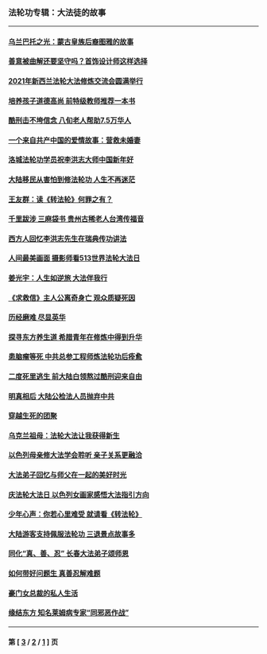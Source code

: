 ### 法轮功专辑：大法徒的故事
---
#### [乌兰巴托之光：蒙古皇族后裔图雅的故事](../../pages/nf1147481/n13155759.md?08230430) 
#### [善意被曲解还要坚守吗？首饰设计师这样选择](../../pages/nf1147481/n13077575.md?08230430) 
#### [2021年新西兰法轮大法修炼交流会圆满举行](../../pages/nf1147481/n13033149.md?08230430) 
#### [培养孩子道德高尚 前特级教师推荐一本书](../../pages/nf1147481/n12938640.md?08230430) 
#### [酷刑击不垮信念 八旬老人帮助7.5万华人](../../pages/nf1147481/n12880712.md?08230430) 
#### [一个来自共产中国的爱情故事：营救未婚妻](../../pages/nf1147481/n12778386.md?08230430) 
#### [洛城法轮功学员祝李洪志大师中国新年好](../../pages/nf1147481/n12724685.md?08230430) 
#### [大陆移民从害怕到修法轮功 人生不再迷茫](../../pages/nf1147481/n12414325.md?08230430) 
#### [王友群：读《转法轮》何罪之有？](../../pages/nf1147481/n12408647.md?08230430) 
#### [千里跋涉 三麻袋书 贵州古稀老人台湾传福音](../../pages/nf1147481/n12198750.md?08230430) 
#### [西方人回忆李洪志先生在瑞典传功讲法](../../pages/nf1147481/n12099607.md?08230430) 
#### [人间最美画面 摄影师看513世界法轮大法日](../../pages/nf1147481/n12094118.md?08230430) 
#### [姜光宇：人生如逆旅 大法伴我行](../../pages/nf1147481/n12088664.md?08230430) 
#### [《求救信》主人公离奇身亡 观众质疑死因](../../pages/nf1147481/n11845215.md?08230430) 
#### [历经磨难 尽显英华](../../pages/nf1147481/n11723297.md?08230430) 
#### [探寻东方养生道 希腊青年在修炼中得到升华](../../pages/nf1147481/n11494502.md?08230430) 
#### [患脑瘤等死 中共总参工程师炼法轮功后痊愈](../../pages/nf1147481/n11466682.md?08230430) 
#### [二度死里逃生 前大陆白领熬过酷刑迎来自由](../../pages/nf1147481/n11368594.md?08230430) 
#### [明真相后 大陆公检法人员抛弃中共](../../pages/nf1147481/n11358618.md?08230430) 
#### [穿越生死的团聚](../../pages/nf1147481/n11258922.md?08230430) 
#### [乌克兰祖母：法轮大法让我获得新生](../../pages/nf1147481/n11269457.md?08230430) 
#### [以色列母亲修大法学会聆听 亲子关系更融洽](../../pages/nf1147481/n11268195.md?08230430) 
#### [大法弟子回忆与师父在一起的美好时光](../../pages/nf1147481/n11267759.md?08230430) 
#### [庆法轮大法日 以色列女画家感悟大法指引方向](../../pages/nf1147481/n11267735.md?08230430) 
#### [少年心声：你若心里难受 就请看《转法轮》](../../pages/nf1147481/n11267496.md?08230430) 
#### [大陆游客支持佩服法轮功 三退景点故事多](../../pages/nf1147481/n11267378.md?08230430) 
#### [同化“真、善、忍” 长春大法弟子颂师恩](../../pages/nf1147481/n11266497.md?08230430) 
#### [如何带好问题生 真善忍解难题](../../pages/nf1147481/n11243655.md?08230430) 
#### [豪门女总裁的私人生活](../../pages/nf1147481/n10127794.md?08230430) 
#### [缘结东方 知名莱姆病专家“同邪恶作战”](../../pages/nf1147481/n10682468.md?08230430) 

---
#### 第 [ [3](./3.md?08230430) / [2](./2.md?08230430) / [1](./1.md?08230430) ] 页
